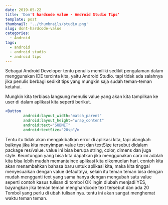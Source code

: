 ```yaml
---
date: 2019-05-22
title: 'Don't hardcode value - Android Studio Tips'
template: post
thumbnail: '../thumbnails/studio.png'
slug: dont-hardcode-value
categories:
  - Android
tags:
  - android
  - android studio
  - android tips
---
```


Sebagai Android Developer tentu penulis memiliki sedikit pengalaman dalam menggunakan IDE tercinta kita, yaitu Android Studio. tapi tidak ada salahnya jika penulis berbagi sedikit tips yang mungkin saja sudah teman-teman ketahui. 

Mungkin kita terbiasa langsung menulis value yang akan kita tampilkan ke user di dalam aplikasi kita seperti berikut.

```jsx
<Button
        android:layout_width="match_parent"
        android:layout_height="wrap_content"
        android:text="SUBMIT"
        android:textSize="20sp"/>
```

Tentu itu tidak akan mengakibatkan error di aplikasi kita, tapi alangkah baiknya jika kita menyimpan value text dan textSize tersebut didalam package res/value. value ini bisa berupa string, color, dimens dan juga style. Keuntungan yang bisa kita dapatkan jika menggunakan cara ini adalah kita bisa lebih mudah memantaince aplikasi kita dikemudian hari. contoh kita akan menambahkan bahasa baru untuk aplikasi kita, maka kita tinggal menyesuaikan dengan value defaultnya, selain itu teman teman bisa dengan mudah mengganti text yang sama hanya dengan mengubah satu value seperti contoh kasus tulisan di tombol OK ingin diubah menjadi YES, bayangkan jika teman teman menghardcode text tersebut dan ada 20 Tombol yang perlu di ubah tulisan nya. tentu ini akan sangat menghemat waktu teman teman.
